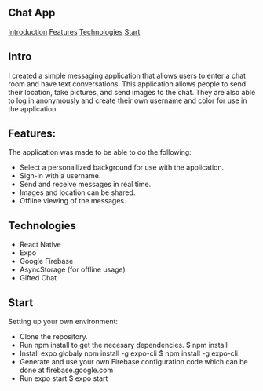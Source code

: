 ## Chat App

[Introduction](#Intro)
[Features](#Features)
[Technologies](#Technologies)
[Start](#Start)


## Intro
I created a simple messaging application that allows users to enter a chat room and have text conversations. This application allows people to send their location, take pictures, and send images to the chat. They are also able to log in anonymously and create their own username and color for use in the application. 

## Features:
The application was made to be able to do the following: 
* Select a personailized background for use with the application.
* Sign-in with a username.
* Send and receive messages in real time. 
* Images and location can be shared.
* Offline viewing of the messages.

## Technologies
* React Native
* Expo
* Google Firebase
* AsyncStorage (for offline usage)
* Gifted Chat

## Start
Setting up your own environment:
* Clone the repository.
* Run npm install to get the necesary dependencies.
    $ npm install
* Install expo globaly npm install -g expo-cli
    $ npm install -g expo-cli
* Generate and use your own Firebase configuration code which can be done at firebase.google.com
* Run expo start
    $ expo start